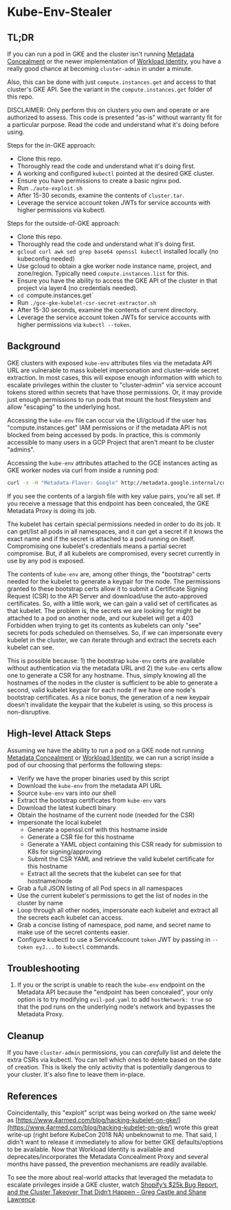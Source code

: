 # Kube-Env-Stealer

## TL;DR

If you can run a pod in GKE and the cluster isn't running [Metadata Concealment](https://cloud.google.com/kubernetes-engine/docs/how-to/protecting-cluster-metadata) or the newer implementation of [Workload Identity](https://cloud.google.com/kubernetes-engine/docs/how-to/workload-identity), you have a really good chance at becoming `cluster-admin` in under a minute.

Also, this can be done with just `compute.instances.get` and access to that cluster's GKE API. See the variant in the `compute.instances.get` folder of this repo.

DISCLAIMER: Only perform this on clusters you own and operate or are authorized to assess.  This code is presented "as-is" without warranty fit for a particular purpose.  Read the code and understand what it's doing before using.

Steps for the in-GKE approach:

- Clone this repo.
- Thoroughly read the code and understand what it's doing first.
- A working and configured `kubectl` pointed at the desired GKE cluster.
- Ensure you have permissions to create a basic nginx pod.
- Run `./auto-exploit.sh`
- After 15-30 seconds, examine the contents of `cluster.tar`.
- Leverage the service account token JWTs for service accounts with higher permissions via kubectl.

Steps for the outside-of-GKE approach:

- Clone this repo.
- Thoroughly read the code and understand what it's doing first.
- `gcloud curl awk sed grep base64 openssl kubectl` installed locally (no kubeconfig needed)
- Use gcloud to obtain a gke worker node instance name, project, and zone/region.  Typically need `compute.instances.list` for this.
- Ensure you have the ability to access the GKE API of the cluster in that project via layer4 (no credentials needed).
- `cd `compute.instances.get`
- Run `./gce-gke-kubelet-csr-secret-extractor.sh`
- After 15-30 seconds, examine the contents of current directory.
- Leverage the service account token JWTs for service accounts with higher permissions via `kubectl --token`.

## Background

GKE clusters with exposed `kube-env` attributes files via the metadata API URL are vulnerable to mass kubelet impersonation and cluster-wide secret extraction.  In most cases, this will expose enough information with which to escalate privileges within the cluster to "cluster-admin" via service account tokens stored within secrets that have those permissions.  Or, it may provide just enough permissions to run pods that mount the host filesystem and allow "escaping" to the underlying host.

Accessing the `kube-env` file can occur via the UI/gcloud if the user has "compute.instances.get" IAM permissions or if the metadata API is not blocked from being accessed by pods.  In practice, this is commonly accessible to many users in a GCP Project that aren't meant to be cluster "admins".

Accessing the `kube-env` attributes attached to the GCE instances acting as GKE worker nodes via curl from inside a running pod:

```bash
curl -s -H "Metadata-Flavor: Google" http://metadata.google.internal/computeMetadata/v1/instance/attributes/kube-env
```

If you see the contents of a largish file with key value pairs, you're all set.  If you receive a message that this endpoint has been concealed, the GKE Metadata Proxy is doing its job.

The kubelet has certain special permissions needed in order to do its job.  It can get/list all pods in all namespaces, and it can get a secret if it knows the exact name and if the secret is attached to a pod running on itself.  Compromising one kubelet's credentials means a partial secret compromise.  But, if all kubelets are compromised, every secret currently in use by any pod is exposed.

The contents of `kube-env` are, among other things, the "bootstrap" certs needed for the kubelet to generate a keypair for the node.  The permissions granted to these bootstrap certs allow it to submit a Certificate Signing Request (CSR) to the API Server and download/use the auto-approved certificates.  So, with a little work, we can gain a valid set of certificates as that kubelet.  The problem is, the secrets we are looking for might be attached to a pod on another node, and our kubelet will get a 403 Forbidden when trying to get its contents as kubelets can only "see" secrets for pods scheduled on themselves.  So, if we can impersonate every kubelet in the cluster, we can iterate through and extract the secrets each kubelet can see.

This is possible because: 1) the bootstrap `kube-env` certs are available without authentication via the metadata URL and 2) the `kube-env` certs allow one to generate a CSR for any hostname. Thus, simply knowing all the hostnames of the nodes in the cluster is sufficient to be able to generate a second, valid kubelet keypair for each node if we have one node's bootstrap certificates.  As a nice bonus, the generation of a new keypair doesn't invalidate the keypair that the kubelet is using, so this process is non-disruptive.

## High-level Attack Steps

Assuming we have the ability to run a pod on a GKE node not running [Metadata Concealment](https://cloud.google.com/kubernetes-engine/docs/how-to/protecting-cluster-metadata) or [Workload Identity](https://cloud.google.com/kubernetes-engine/docs/how-to/workload-identity), we can run a script inside a pod of our choosing that performs the following steps:

- Verify we have the proper binaries used by this script
- Download the `kube-env` from the metadata API URL
- Source `kube-env` vars into our shell
- Extract the bootstrap certificates from `kube-env` vars
- Download the latest kubectl binary
- Obtain the hostname of the current node (needed for the CSR)
- Impersonate the local kubelet
  - Generate a openssl.cnf with this hostname inside
  - Generate a CSR file for this hostname
  - Generate a YAML object containing this CSR ready for
    submission to K8s for signing/approving
  - Submit the CSR YAML and retrieve the valid kubelet certificate
    for this hostname
  - Extract all the secrets that the kubelet can see for that 
    hostname/node 
- Grab a full JSON listing of all Pod specs in all namespaces
- Use the current kubelet's permissions to get the list of
  nodes in the cluster by name
- Loop through all other nodes, impersonate each kubelet and
  extract all the secrets each kubelet can access.
- Grab a concise listing of namespace, pod name, and secret name
  to make use of the secret contents easier.
- Configure kubectl to use a ServiceAccount `token` JWT by passing in `--token eyJ...` to `kubectl` commands.

## Troubleshooting

1. If you or the script is unable to reach the `kube-env` endpoint on the Metadata API because the "endpoint has been concealed", your only option is to try modifying `evil-pod.yaml` to add `hostNetwork: true` so that the pod runs on the underlying node's network and bypasses the Metadata Proxy.

## Cleanup

If you have `cluster-admin` permissions, you can _carefully_ list and delete the extra CSRs via kubectl.  You can tell which ones to delete based on the date of creation.  This is likely the only activity that is potentially dangerous to your cluster.  It's also fine to leave them in-place.

## References

Coincidentally, this "exploit" script was being worked on /the same week/ as [https://www.4armed.com/blog/hacking-kubelet-on-gke/](https://www.4armed.com/blog/hacking-kubelet-on-gke/) wrote this great write-up (right before KubeCon 2018 NA) unbeknownst to me.  That said, I didn't want to release it immediately to allow for better GKE defaults/options to be available.  Now that Workload Identity is available and deprecates/incorporates the Metadata Concealment Proxy and several months have passed, the prevention mechanisms are readily available.

To see the more about real-world attacks that leveraged the metadata to escalate privileges inside a GKE cluster, watch [Shopify’s $25k Bug Report, and the Cluster Takeover That Didn’t Happen - Greg Castle and Shane Lawrence](https://www.youtube.com/watch?v=2XCm7vveU5A).
